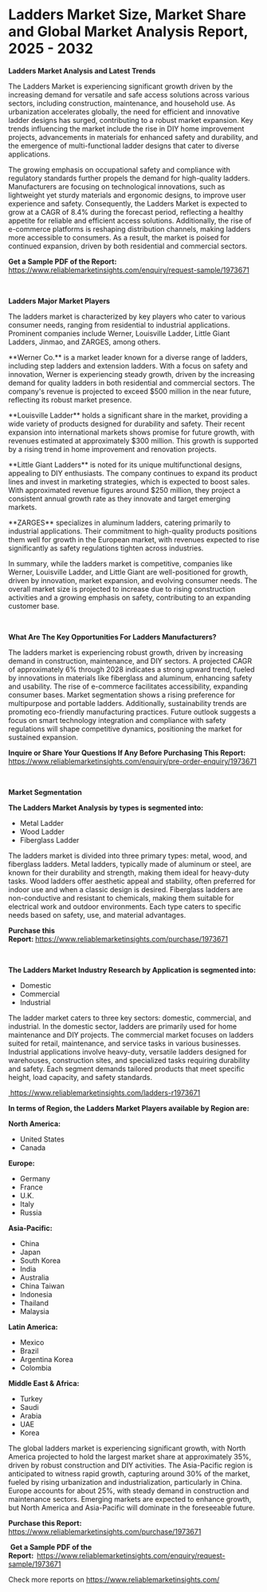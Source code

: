 <p><h1>Ladders Market Size, Market Share and Global Market Analysis Report, 2025 - 2032</h1></p><p><strong>Ladders Market Analysis and Latest Trends</strong></p>
<p><p>The Ladders Market is experiencing significant growth driven by the increasing demand for versatile and safe access solutions across various sectors, including construction, maintenance, and household use. As urbanization accelerates globally, the need for efficient and innovative ladder designs has surged, contributing to a robust market expansion. Key trends influencing the market include the rise in DIY home improvement projects, advancements in materials for enhanced safety and durability, and the emergence of multi-functional ladder designs that cater to diverse applications.</p><p>The growing emphasis on occupational safety and compliance with regulatory standards further propels the demand for high-quality ladders. Manufacturers are focusing on technological innovations, such as lightweight yet sturdy materials and ergonomic designs, to improve user experience and safety. Consequently, the Ladders Market is expected to grow at a CAGR of 8.4% during the forecast period, reflecting a healthy appetite for reliable and efficient access solutions. Additionally, the rise of e-commerce platforms is reshaping distribution channels, making ladders more accessible to consumers. As a result, the market is poised for continued expansion, driven by both residential and commercial sectors.</p></p>
<p><strong>Get a Sample PDF of the Report:&nbsp;</strong> <a href="https://www.reliablemarketinsights.com/enquiry/request-sample/1973671?utm_campaign=2012&utm_medium=2&utm_source=Github&utm_content=ia&utm_term=20022025&utm_id=ladders">https://www.reliablemarketinsights.com/enquiry/request-sample/1973671</a></p>
<p>&nbsp;</p>
<p><strong>Ladders Major Market Players</strong></p>
<p><p>The ladders market is characterized by key players who cater to various consumer needs, ranging from residential to industrial applications. Prominent companies include Werner, Louisville Ladder, Little Giant Ladders, Jinmao, and ZARGES, among others.</p><p>**Werner Co.** is a market leader known for a diverse range of ladders, including step ladders and extension ladders. With a focus on safety and innovation, Werner is experiencing steady growth, driven by the increasing demand for quality ladders in both residential and commercial sectors. The company's revenue is projected to exceed $500 million in the near future, reflecting its robust market presence.</p><p>**Louisville Ladder** holds a significant share in the market, providing a wide variety of products designed for durability and safety. Their recent expansion into international markets shows promise for future growth, with revenues estimated at approximately $300 million. This growth is supported by a rising trend in home improvement and renovation projects.</p><p>**Little Giant Ladders** is noted for its unique multifunctional designs, appealing to DIY enthusiasts. The company continues to expand its product lines and invest in marketing strategies, which is expected to boost sales. With approximated revenue figures around $250 million, they project a consistent annual growth rate as they innovate and target emerging markets.</p><p>**ZARGES** specializes in aluminum ladders, catering primarily to industrial applications. Their commitment to high-quality products positions them well for growth in the European market, with revenues expected to rise significantly as safety regulations tighten across industries.</p><p>In summary, while the ladders market is competitive, companies like Werner, Louisville Ladder, and Little Giant are well-positioned for growth, driven by innovation, market expansion, and evolving consumer needs. The overall market size is projected to increase due to rising construction activities and a growing emphasis on safety, contributing to an expanding customer base.</p></p>
<p>&nbsp;</p>
<p><strong>What Are The Key Opportunities For Ladders Manufacturers?</strong></p>
<p><p>The ladders market is experiencing robust growth, driven by increasing demand in construction, maintenance, and DIY sectors. A projected CAGR of approximately 6% through 2028 indicates a strong upward trend, fueled by innovations in materials like fiberglass and aluminum, enhancing safety and usability. The rise of e-commerce facilitates accessibility, expanding consumer bases. Market segmentation shows a rising preference for multipurpose and portable ladders. Additionally, sustainability trends are promoting eco-friendly manufacturing practices. Future outlook suggests a focus on smart technology integration and compliance with safety regulations will shape competitive dynamics, positioning the market for sustained expansion.</p></p>
<p><strong>Inquire or Share Your Questions If Any Before Purchasing This Report:</strong> <a href="https://www.reliablemarketinsights.com/enquiry/pre-order-enquiry/1973671?utm_campaign=2012&utm_medium=2&utm_source=Github&utm_content=ia&utm_term=20022025&utm_id=ladders">https://www.reliablemarketinsights.com/enquiry/pre-order-enquiry/1973671</a></p>
<p>&nbsp;</p>
<p><strong>Market Segmentation</strong></p>
<p><strong>The Ladders Market Analysis by types is segmented into:</strong></p>
<p><ul><li>Metal Ladder</li><li>Wood Ladder</li><li>Fiberglass Ladder</li></ul></p>
<p><p>The ladders market is divided into three primary types: metal, wood, and fiberglass ladders. Metal ladders, typically made of aluminum or steel, are known for their durability and strength, making them ideal for heavy-duty tasks. Wood ladders offer aesthetic appeal and stability, often preferred for indoor use and when a classic design is desired. Fiberglass ladders are non-conductive and resistant to chemicals, making them suitable for electrical work and outdoor environments. Each type caters to specific needs based on safety, use, and material advantages.</p></p>
<p><strong>Purchase this Report:&nbsp;</strong><a href="https://www.reliablemarketinsights.com/purchase/1973671?utm_campaign=2012&utm_medium=2&utm_source=Github&utm_content=ia&utm_term=20022025&utm_id=ladders">https://www.reliablemarketinsights.com/purchase/1973671</a></p>
<p>&nbsp;</p>
<p><strong>The Ladders Market Industry Research by Application is segmented into:</strong></p>
<p><ul><li>Domestic</li><li>Commercial</li><li>Industrial</li></ul></p>
<p><p>The ladder market caters to three key sectors: domestic, commercial, and industrial. In the domestic sector, ladders are primarily used for home maintenance and DIY projects. The commercial market focuses on ladders suited for retail, maintenance, and service tasks in various businesses. Industrial applications involve heavy-duty, versatile ladders designed for warehouses, construction sites, and specialized tasks requiring durability and safety. Each segment demands tailored products that meet specific height, load capacity, and safety standards.</p></p>
<p><a href="https://www.reliablemarketinsights.com/ladders-r1973671?utm_campaign=2012&utm_medium=2&utm_source=Github&utm_content=ia&utm_term=20022025&utm_id=ladders">&nbsp;https://www.reliablemarketinsights.com/ladders-r1973671</a></p>
<p><strong>In terms of Region, the Ladders Market Players available by Region are:</strong></p>
<p>
    <p> <strong> North America: </strong>
        <ul>
            <li>United States</li>
            <li>Canada</li>
        </ul>
        </p> 
    <p> <strong> Europe: </strong>
        <ul>
            <li>Germany</li>
            <li>France</li>
            <li>U.K.</li>
            <li>Italy</li>
            <li>Russia</li>
        </ul>
        </p> 
    <p> <strong> Asia-Pacific: </strong>
        <ul>
            <li>China</li>
            <li>Japan</li>
            <li>South Korea</li>
            <li>India</li>
            <li>Australia</li>
            <li>China Taiwan</li>
            <li>Indonesia</li>
            <li>Thailand</li>
            <li>Malaysia</li>
        </ul>
        </p> 
    <p> <strong> Latin America: </strong>
        <ul>
            <li>Mexico</li>
            <li>Brazil</li>
            <li>Argentina Korea</li>
            <li>Colombia</li>
        </ul>
        </p> 
    <p> <strong> Middle East & Africa: </strong>
        <ul>
            <li>Turkey</li>
            <li>Saudi</li>
            <li>Arabia</li>
            <li>UAE</li>
            <li>Korea</li>
        </ul>
    </p>
    </p>
<p><p>The global ladders market is experiencing significant growth, with North America projected to hold the largest market share at approximately 35%, driven by robust construction and DIY activities. The Asia-Pacific region is anticipated to witness rapid growth, capturing around 30% of the market, fueled by rising urbanization and industrialization, particularly in China. Europe accounts for about 25%, with steady demand in construction and maintenance sectors. Emerging markets are expected to enhance growth, but North America and Asia-Pacific will dominate in the foreseeable future.</p></p>
<p><strong>Purchase this Report: </strong><a href="https://www.reliablemarketinsights.com/purchase/1973671?utm_campaign=2012&utm_medium=2&utm_source=Github&utm_content=ia&utm_term=20022025&utm_id=ladders">https://www.reliablemarketinsights.com/purchase/1973671</a></p>
<p>&nbsp;<strong>Get a Sample PDF of the Report:&nbsp;&nbsp;</strong><a href="https://www.reliablemarketinsights.com/enquiry/request-sample/1973671?utm_campaign=2012&utm_medium=2&utm_source=Github&utm_content=ia&utm_term=20022025&utm_id=ladders">https://www.reliablemarketinsights.com/enquiry/request-sample/1973671</a></p>
<p><strong></strong></p>
<p>Check more reports on <a href="https://www.reliablemarketinsights.com/?utm_campaign=2012&utm_medium=2&utm_source=Github&utm_content=ia&utm_term=20022025&utm_id=ladders">https://www.reliablemarketinsights.com/</a></p>